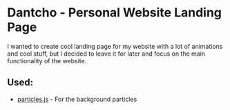 # Dantcho - Personal Website Landing Page

I wanted to create cool landing page for my website with a lot of animations and cool stuff, but I decided to leave it for later and focus on the main functionality of the website.

## Used:

* [particles.js](https://github.com/VincentGarreau/particles.js) - For the background particles
